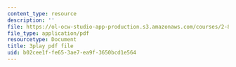 ```yaml
---
content_type: resource
description: ''
file: https://ol-ocw-studio-app-production.s3.amazonaws.com/courses/2-830j-control-of-manufacturing-processes-sma-6303-spring-2008/b02cee1ffe653ae7ea9f3650bcd1e564_LIADaqdI1Y8.pdf
file_type: application/pdf
resourcetype: Document
title: 3play pdf file
uid: b02cee1f-fe65-3ae7-ea9f-3650bcd1e564
---
```

